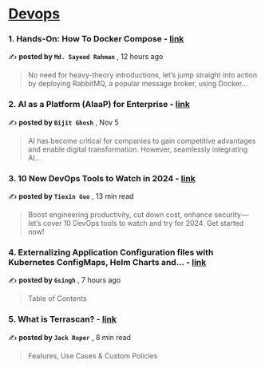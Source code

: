 
<h1><a href=https://medium.com/tag/devops/recommended target="_blank" rel="noopener noreferrer">Devops</a></h1>
<h3>1. Hands-On: How To Docker Compose - <a href=https://medium.com/@sayeedrahman_67698/hands-on-how-to-docker-compose-0e3e4974a12d?source=tag_recommended_feed---------0-84----------devops----------501240d0_d72d_48d7_b65f_b1561c6a7606------- target="_blank" rel="noopener noreferrer">link</a></h3>

✍️ **posted by `Md. Sayeed Rahman`** <date> , 12 hours ago</date>

<blockquote>No need for heavy-theory introductions, let’s jump straight into action by deploying RabbitMQ, a popular message broker, using Docker…</blockquote>

<h3>2. AI as a Platform (AIaaP) for Enterprise - <a href=https://medium.com/@bijit211987/ai-as-a-platform-aiaap-for-enterprise-ae19227ee3a2?source=tag_recommended_feed---------1-107----------devops----------501240d0_d72d_48d7_b65f_b1561c6a7606------- target="_blank" rel="noopener noreferrer">link</a></h3>

✍️ **posted by `Bijit Ghosh`** <date> , Nov 5</date>

<blockquote>AI has become critical for companies to gain competitive advantages and enable digital transformation. However, seamlessly integrating AI…</blockquote>

<h3>3. 10 New DevOps Tools to Watch in 2024 - <a href=https://medium.com/4th-coffee/10-new-devops-tools-to-watch-in-2024-a5127c0b3411?source=tag_recommended_feed---------2-85----------devops----------501240d0_d72d_48d7_b65f_b1561c6a7606------- target="_blank" rel="noopener noreferrer">link</a></h3>

✍️ **posted by `Tiexin Guo`** <date> , 13 min read</date>

<blockquote>Boost engineering productivity, cut down cost, enhance security — let’s cover 10 DevOps tools to watch and try for 2024. Get started now!</blockquote>

<h3>4. Externalizing Application Configuration files with Kubernetes ConfigMaps, Helm Charts and… - <a href=https://medium.com/@gsingh8_44590/externalizing-app-configuration-with-kubernetes-configmaps-helm-charts-and-terraform-a-deep-dive-bbe738705636?source=tag_recommended_feed---------3-84----------devops----------501240d0_d72d_48d7_b65f_b1561c6a7606------- target="_blank" rel="noopener noreferrer">link</a></h3>

✍️ **posted by `Gsingh`** <date> , 7 hours ago</date>

<blockquote>Table of Contents</blockquote>

<h3>5. What is Terrascan? - <a href=https://medium.com/devops-dev/what-is-terrascan-26d53f2051e6?source=tag_recommended_feed---------4-107----------devops----------501240d0_d72d_48d7_b65f_b1561c6a7606------- target="_blank" rel="noopener noreferrer">link</a></h3>

✍️ **posted by `Jack Roper`** <date> , 8 min read</date>

<blockquote>Features, Use Cases & Custom Policies</blockquote>

